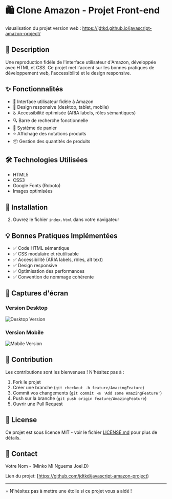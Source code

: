 # 🛍️ Clone Amazon - Projet Front-end

visualisation du projet version web : https://jdtkd.github.io/javascript-amazon-project/

## 📝 Description

Une reproduction fidèle de l'interface utilisateur d'Amazon, développée avec HTML et CSS. Ce projet met l'accent sur les bonnes pratiques de développement web, l'accessibilité et le design responsive.

## ✨ Fonctionnalités

- 🎨 Interface utilisateur fidèle à Amazon
- 📱 Design responsive (desktop, tablet, mobile)
- ♿ Accessibilité optimisée (ARIA labels, rôles sémantiques)
- 🔍 Barre de recherche fonctionnelle
- 🛒 Système de panier
- ⭐ Affichage des notations produits
- 📦 Gestion des quantités de produits

## 🛠️ Technologies Utilisées

- HTML5
- CSS3
- Google Fonts (Roboto)
- Images optimisées

## 🚀 Installation


2. Ouvrez le fichier `index.html` dans votre navigateur

## 💡 Bonnes Pratiques Implémentées

- ✅ Code HTML sémantique
- ✅ CSS modulaire et réutilisable
- ✅ Accessibilité (ARIA labels, rôles, alt text)
- ✅ Design responsive
- ✅ Optimisation des performances
- ✅ Convention de nommage cohérente

## 📸 Captures d'écran

### Version Desktop
![Desktop Version](lien-vers-capture-desktop.png)

### Version Mobile
![Mobile Version](lien-vers-capture-mobile.png)

## 🤝 Contribution

Les contributions sont les bienvenues ! N'hésitez pas à :

1. Fork le projet
2. Créer une branche (`git checkout -b feature/AmazingFeature`)
3. Commit vos changements (`git commit -m 'Add some AmazingFeature'`)
4. Push sur la branche (`git push origin feature/AmazingFeature`)
5. Ouvrir une Pull Request

## 📝 License

Ce projet est sous licence MIT - voir le fichier [LICENSE.md](LICENSE.md) pour plus de détails.

## 👤 Contact

Votre Nom - [Minko Mi Nguema Joel.D)

Lien du projet: [https://github.com/jdtkd/javascript-amazon-project)

---
⭐️ N'hésitez pas à mettre une étoile si ce projet vous a aidé !




